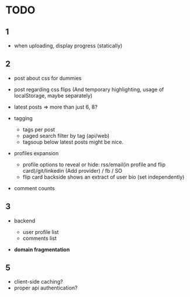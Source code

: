 TODO
=======

1
-------

- when uploading, display progress (statically)



2
-------

- post about css for dummies
- post regarding css flips (And temporary highlighting, usage of localStorage, maybe separately)

- latest posts => more than just 6, 8?

- tagging
  - tags per post
  - paged search filter by tag (api/web)
  - tagsoup below latest posts might be nice.

- profiles expansion
  - profile options to reveal or hide: rss/email(in profile and flip card)/git/linkedin (Add provider) / fb / SO
  - flip card backside shows an extract of user bio (set independently)

- comment counts



3
-------

- backend
  - user profile list
  - comments list

- **domain fragmentation**

5
-------
- client-side caching?
- proper api authentication?